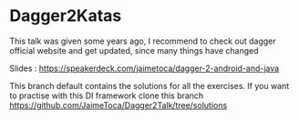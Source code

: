 # Dagger2Katas
This talk was given some years ago, I recommend to check out dagger official website and get updated, since many things have changed

Slides : https://speakerdeck.com/jaimetoca/dagger-2-android-and-java

This branch default contains the solutions for all the exercises. If you want to practise with this DI framework clone this branch https://github.com/JaimeToca/Dagger2Talk/tree/solutions
